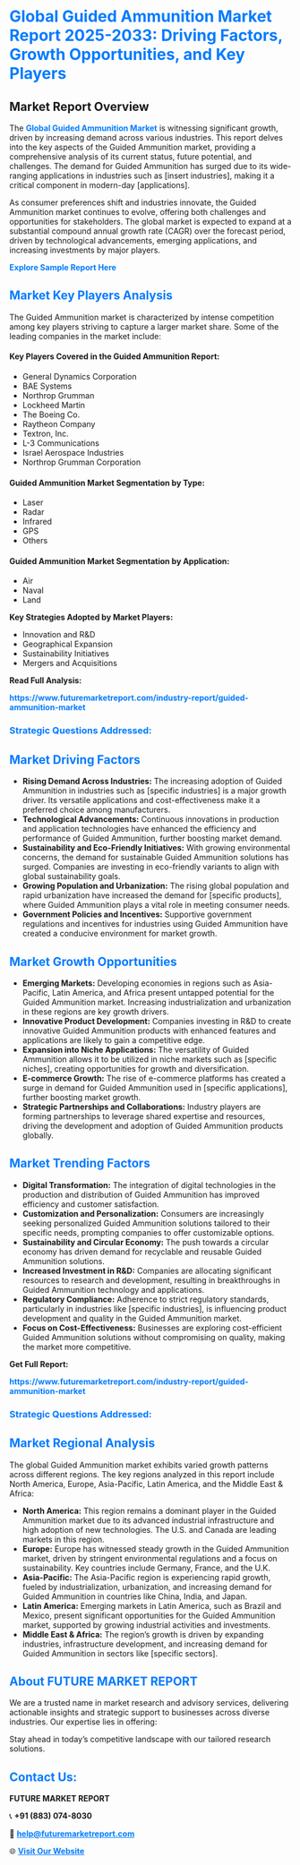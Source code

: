 <h1 style="color: #007BFF;">Global Guided Ammunition Market Report 2025-2033: Driving Factors, Growth Opportunities, and Key Players</h1>

<section id="overview">
<h2>Market Report Overview</h2>
<p>The <a href="https://www.futuremarketreport.com/industry-report/guided-ammunition-market" style="color: #007BFF; text-decoration: none;"><strong>Global Guided Ammunition Market</strong></a> is witnessing significant growth, driven by increasing demand across various industries. This report delves into the key aspects of the Guided Ammunition market, providing a comprehensive analysis of its current status, future potential, and challenges. The demand for Guided Ammunition has surged due to its wide-ranging applications in industries such as [insert industries], making it a critical component in modern-day [applications].</p>
<p>As consumer preferences shift and industries innovate, the Guided Ammunition market continues to evolve, offering both challenges and opportunities for stakeholders. The global market is expected to expand at a substantial compound annual growth rate (CAGR) over the forecast period, driven by technological advancements, emerging applications, and increasing investments by major players.</p>
</section>

<section id="overview">
<p><a href="https://www.futuremarketreport.com/request-sample/reportId=41965" style="color: #007BFF; text-decoration: none;"><strong>Explore Sample Report Here</strong></a></p>
</section>

<section id="key-players">
<h2 style="color: #007BFF;">Market Key Players Analysis</h2>
<p>The Guided Ammunition market is characterized by intense competition among key players striving to capture a larger market share. Some of the leading companies in the market include:</p>
<h4>Key Players Covered in the Guided Ammunition Report:</h4>
<ul><li>General Dynamics Corporation</li><li>BAE Systems</li><li>Northrop Grumman</li><li>Lockheed Martin</li><li>The Boeing Co.</li><li>Raytheon Company</li><li>Textron, Inc.</li><li>L-3 Communications</li><li>Israel Aerospace Industries</li><li>Northrop Grumman Corporation</li></ul>
<h4>Guided Ammunition Market Segmentation by Type:</h4>
<ul><li>Laser</li><li>Radar</li><li>Infrared</li><li>GPS</li><li>Others</li></ul>

<h4>Guided Ammunition Market Segmentation by Application:</h4>
<ul><li>Air</li><li>Naval</li><li>Land</li></ul>
<p><strong>Key Strategies Adopted by Market Players:</strong></p>
<ul>
<li>Innovation and R&D</li>
<li>Geographical Expansion</li>
<li>Sustainability Initiatives</li>
<li>Mergers and Acquisitions</li>
</ul>
</section>

<section>
<p><strong>Read Full Analysis: </strong></p><a href="https://www.futuremarketreport.com/industry-report/guided-ammunition-market" style="color: #007BFF; text-decoration: none;"><strong>https://www.futuremarketreport.com/industry-report/guided-ammunition-market</strong></a>
<h3 style="color: #007BFF;">Strategic Questions Addressed:</h3>
</section>

<section id="driving-factors">
<h2 style="color: #007BFF;">Market Driving Factors</h2>
<ul>
<li><strong>Rising Demand Across Industries:</strong> The increasing adoption of Guided Ammunition in industries such as [specific industries] is a major growth driver. Its versatile applications and cost-effectiveness make it a preferred choice among manufacturers.</li>
<li><strong>Technological Advancements:</strong> Continuous innovations in production and application technologies have enhanced the efficiency and performance of Guided Ammunition, further boosting market demand.</li>
<li><strong>Sustainability and Eco-Friendly Initiatives:</strong> With growing environmental concerns, the demand for sustainable Guided Ammunition solutions has surged. Companies are investing in eco-friendly variants to align with global sustainability goals.</li>
<li><strong>Growing Population and Urbanization:</strong> The rising global population and rapid urbanization have increased the demand for [specific products], where Guided Ammunition plays a vital role in meeting consumer needs.</li>
<li><strong>Government Policies and Incentives:</strong> Supportive government regulations and incentives for industries using Guided Ammunition have created a conducive environment for market growth.</li>
</ul>
</section>

<section id="growth-opportunities">
<h2 style="color: #007BFF;">Market Growth Opportunities</h2>
<ul>
<li><strong>Emerging Markets:</strong> Developing economies in regions such as Asia-Pacific, Latin America, and Africa present untapped potential for the Guided Ammunition market. Increasing industrialization and urbanization in these regions are key growth drivers.</li>
<li><strong>Innovative Product Development:</strong> Companies investing in R&D to create innovative Guided Ammunition products with enhanced features and applications are likely to gain a competitive edge.</li>
<li><strong>Expansion into Niche Applications:</strong> The versatility of Guided Ammunition allows it to be utilized in niche markets such as [specific niches], creating opportunities for growth and diversification.</li>
<li><strong>E-commerce Growth:</strong> The rise of e-commerce platforms has created a surge in demand for Guided Ammunition used in [specific applications], further boosting market growth.</li>
<li><strong>Strategic Partnerships and Collaborations:</strong> Industry players are forming partnerships to leverage shared expertise and resources, driving the development and adoption of Guided Ammunition products globally.</li>
</ul>
</section>

<section id="trending-factors">
<h2 style="color: #007BFF;">Market Trending Factors</h2>
<ul>
<li><strong>Digital Transformation:</strong> The integration of digital technologies in the production and distribution of Guided Ammunition has improved efficiency and customer satisfaction.</li>
<li><strong>Customization and Personalization:</strong> Consumers are increasingly seeking personalized Guided Ammunition solutions tailored to their specific needs, prompting companies to offer customizable options.</li>
<li><strong>Sustainability and Circular Economy:</strong> The push towards a circular economy has driven demand for recyclable and reusable Guided Ammunition solutions.</li>
<li><strong>Increased Investment in R&D:</strong> Companies are allocating significant resources to research and development, resulting in breakthroughs in Guided Ammunition technology and applications.</li>
<li><strong>Regulatory Compliance:</strong> Adherence to strict regulatory standards, particularly in industries like [specific industries], is influencing product development and quality in the Guided Ammunition market.</li>
<li><strong>Focus on Cost-Effectiveness:</strong> Businesses are exploring cost-efficient Guided Ammunition solutions without compromising on quality, making the market more competitive.</li>
</ul>
</section>

<section>
<p><strong>Get Full Report: </strong></p><a href="https://www.futuremarketreport.com/industry-report/guided-ammunition-market" style="color: #007BFF; text-decoration: none;"><strong>https://www.futuremarketreport.com/industry-report/guided-ammunition-market</strong></a>
<h3 style="color: #007BFF;">Strategic Questions Addressed:</h3>
</section>


<section id="regional-analysis">
<h2 style="color: #007BFF;">Market Regional Analysis</h2>
<p>The global Guided Ammunition market exhibits varied growth patterns across different regions. The key regions analyzed in this report include North America, Europe, Asia-Pacific, Latin America, and the Middle East & Africa:</p>
<ul>
<li><strong>North America:</strong> This region remains a dominant player in the Guided Ammunition market due to its advanced industrial infrastructure and high adoption of new technologies. The U.S. and Canada are leading markets in this region.</li>
<li><strong>Europe:</strong> Europe has witnessed steady growth in the Guided Ammunition market, driven by stringent environmental regulations and a focus on sustainability. Key countries include Germany, France, and the U.K.</li>
<li><strong>Asia-Pacific:</strong> The Asia-Pacific region is experiencing rapid growth, fueled by industrialization, urbanization, and increasing demand for Guided Ammunition in countries like China, India, and Japan.</li>
<li><strong>Latin America:</strong> Emerging markets in Latin America, such as Brazil and Mexico, present significant opportunities for the Guided Ammunition market, supported by growing industrial activities and investments.</li>
<li><strong>Middle East & Africa:</strong> The region’s growth is driven by expanding industries, infrastructure development, and increasing demand for Guided Ammunition in sectors like [specific sectors].</li>
</ul>
</section>

<footer>
<h2 style="color: #007BFF;">About FUTURE MARKET REPORT</h2>
<p>We are a trusted name in market research and advisory services, delivering actionable insights and strategic support to businesses across diverse industries. Our expertise lies in offering:</p>

<p>Stay ahead in today’s competitive landscape with our tailored research solutions.</p>

<h2 style="color: #007BFF;">Contact Us:</h2>
<p><strong>FUTURE MARKET REPORT</strong></p>
<p>📞 <strong>+91 (883) 074-8030</strong></p>
<p>📧 <strong><a href="mailto:help@futuremarketreport.com" style="color: #007BFF;">help@futuremarketreport.com</a></strong></p>
<p>🌐 <strong><a href="https://www.futuremarketreport.com/" style="color: #007BFF;">Visit Our Website</a></strong></p>
</footer>